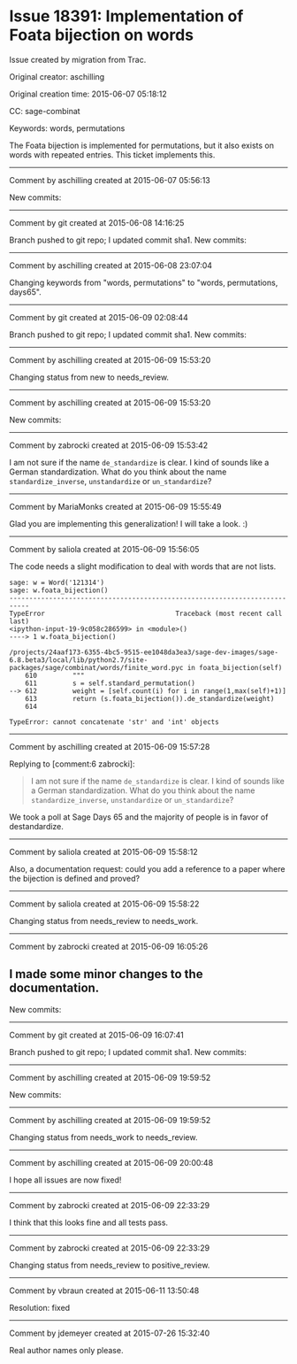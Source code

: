 # Issue 18391: Implementation of Foata bijection on words

Issue created by migration from Trac.

Original creator: aschilling

Original creation time: 2015-06-07 05:18:12

CC:  sage-combinat

Keywords: words, permutations

The Foata bijection is implemented for permutations, but it also exists on words with repeated entries. This ticket implements this.


---

Comment by aschilling created at 2015-06-07 05:56:13

New commits:


---

Comment by git created at 2015-06-08 14:16:25

Branch pushed to git repo; I updated commit sha1. New commits:


---

Comment by aschilling created at 2015-06-08 23:07:04

Changing keywords from "words, permutations" to "words, permutations, days65".


---

Comment by git created at 2015-06-09 02:08:44

Branch pushed to git repo; I updated commit sha1. New commits:


---

Comment by aschilling created at 2015-06-09 15:53:20

Changing status from new to needs_review.


---

Comment by aschilling created at 2015-06-09 15:53:20

New commits:


---

Comment by zabrocki created at 2015-06-09 15:53:42

I am not sure if the name `de_standardize` is clear.  I kind of sounds like a German standardization.  What do you think about the name `standardize_inverse`, `unstandardize` or `un_standardize`?


---

Comment by MariaMonks created at 2015-06-09 15:55:49

Glad you are implementing this generalization!  I will take a look.  :)


---

Comment by saliola created at 2015-06-09 15:56:05

The code needs a slight modification to deal with words that are not lists.

```
sage: w = Word('121314')                                                                                                                                                 
sage: w.foata_bijection()
---------------------------------------------------------------------------
TypeError                                 Traceback (most recent call last)
<ipython-input-19-9c058c286599> in <module>()
----> 1 w.foata_bijection()

/projects/24aaf173-6355-4bc5-9515-ee1048da3ea3/sage-dev-images/sage-6.8.beta3/local/lib/python2.7/site-packages/sage/combinat/words/finite_word.pyc in foata_bijection(self)
    610         """
    611         s = self.standard_permutation()
--> 612         weight = [self.count(i) for i in range(1,max(self)+1)]
    613         return (s.foata_bijection()).de_standardize(weight)
    614 

TypeError: cannot concatenate 'str' and 'int' objects
```



---

Comment by aschilling created at 2015-06-09 15:57:28

Replying to [comment:6 zabrocki]:
> I am not sure if the name `de_standardize` is clear.  I kind of sounds like a German standardization.  What do you think about the name `standardize_inverse`, `unstandardize` or `un_standardize`?

We took a poll at Sage Days 65 and the majority of people is in favor of destandardize.


---

Comment by saliola created at 2015-06-09 15:58:12

Also, a documentation request: could you add a reference to a paper where the bijection is defined and proved?


---

Comment by saliola created at 2015-06-09 15:58:22

Changing status from needs_review to needs_work.


---

Comment by zabrocki created at 2015-06-09 16:05:26

I made some minor changes to the documentation.
----
New commits:


---

Comment by git created at 2015-06-09 16:07:41

Branch pushed to git repo; I updated commit sha1. New commits:


---

Comment by aschilling created at 2015-06-09 19:59:52

New commits:


---

Comment by aschilling created at 2015-06-09 19:59:52

Changing status from needs_work to needs_review.


---

Comment by aschilling created at 2015-06-09 20:00:48

I hope all issues are now fixed!


---

Comment by zabrocki created at 2015-06-09 22:33:29

I think that this looks fine and all tests pass.


---

Comment by zabrocki created at 2015-06-09 22:33:29

Changing status from needs_review to positive_review.


---

Comment by vbraun created at 2015-06-11 13:50:48

Resolution: fixed


---

Comment by jdemeyer created at 2015-07-26 15:32:40

Real author names only please.
